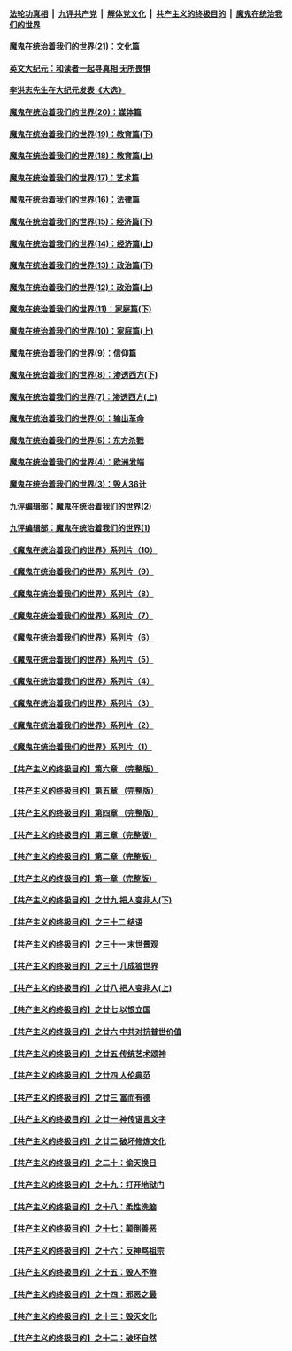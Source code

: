 

####  [法轮功真相](../../../../basic/blob/master/README.md?t=01230531) &nbsp;|&nbsp; [九评共产党](../../../../9ping.md/blob/master/README.md?t=01230531) &nbsp;|&nbsp; [解体党文化](../../../../jtdwh.md/blob/master/README.md?t=01230531)  &nbsp;|&nbsp; [共产主义的终极目的](../../../../gczydzjmd.md/blob/master/README.md?t=01230531) &nbsp;|&nbsp; [魔鬼在统治我们的世界](../../../../mgztzwmdsj.md/blob/master/README.md?t=01230531) 

#### [魔鬼在统治着我们的世界(21)：文化篇](../pages/nsc422/n10597706.md?t=01230531) 

#### [英文大纪元：和读者一起寻真相 无所畏惧](../pages/nsc422/n12542027.md?t=01230531) 

#### [李洪志先生在大纪元发表《大选》](../pages/nsc422/n12534746.md?t=01230531) 

#### [魔鬼在统治着我们的世界(20)：媒体篇](../pages/nsc422/n10586579.md?t=01230531) 

#### [魔鬼在统治着我们的世界(19)：教育篇(下)](../pages/nsc422/n10564808.md?t=01230531) 

#### [魔鬼在统治着我们的世界(18)：教育篇(上)](../pages/nsc422/n10526970.md?t=01230531) 

#### [魔鬼在统治着我们的世界(17)：艺术篇](../pages/nsc422/n10499093.md?t=01230531) 

#### [魔鬼在统治着我们的世界(16)：法律篇](../pages/nsc422/n10485969.md?t=01230531) 

#### [魔鬼在统治着我们的世界(15)：经济篇(下)](../pages/nsc422/n10469975.md?t=01230531) 

#### [魔鬼在统治着我们的世界(14)：经济篇(上)](../pages/nsc422/n10457370.md?t=01230531) 

#### [魔鬼在统治着我们的世界(13)：政治篇(下)](../pages/nsc422/n10448270.md?t=01230531) 

#### [魔鬼在统治着我们的世界(12)：政治篇(上)](../pages/nsc422/n10444576.md?t=01230531) 

#### [魔鬼在统治着我们的世界(11)：家庭篇(下)](../pages/nsc422/n10440961.md?t=01230531) 

#### [魔鬼在统治着我们的世界(10)：家庭篇(上)](../pages/nsc422/n10435448.md?t=01230531) 

#### [魔鬼在统治着我们的世界(9)：信仰篇](../pages/nsc422/n10432159.md?t=01230531) 

#### [魔鬼在统治着我们的世界(8)：渗透西方(下)](../pages/nsc422/n10429603.md?t=01230531) 

#### [魔鬼在统治着我们的世界(7)：渗透西方(上)](../pages/nsc422/n10426013.md?t=01230531) 

#### [魔鬼在统治着我们的世界(6)：输出革命](../pages/nsc422/n10421536.md?t=01230531) 

#### [魔鬼在统治着我们的世界(5)：东方杀戮](../pages/nsc422/n10417707.md?t=01230531) 

#### [魔鬼在统治着我们的世界(4)：欧洲发端](../pages/nsc422/n10414890.md?t=01230531) 

#### [魔鬼在统治着我们的世界(3)：毁人36计](../pages/nsc422/n10411583.md?t=01230531) 

#### [九评编辑部：魔鬼在统治着我们的世界(2)](../pages/nsc422/n10410036.md?t=01230531) 

#### [九评编辑部：魔鬼在统治着我们的世界(1)](../pages/nsc422/n10406825.md?t=01230531) 

#### [《魔鬼在统治着我们的世界》系列片（10）](../pages/nsc422/n12292670.md?t=01230531) 

#### [《魔鬼在统治着我们的世界》系列片（9）](../pages/nsc422/n12290859.md?t=01230531) 

#### [《魔鬼在统治着我们的世界》系列片（8）](../pages/nsc422/n12287445.md?t=01230531) 

#### [《魔鬼在统治着我们的世界》系列片（7）](../pages/nsc422/n12283425.md?t=01230531) 

#### [《魔鬼在统治着我们的世界》系列片（6）](../pages/nsc422/n12282314.md?t=01230531) 

#### [《魔鬼在统治着我们的世界》系列片（5）](../pages/nsc422/n12281419.md?t=01230531) 

#### [《魔鬼在统治着我们的世界》系列片（4）](../pages/nsc422/n12274024.md?t=01230531) 

#### [《魔鬼在统治着我们的世界》系列片（3）](../pages/nsc422/n12271322.md?t=01230531) 

#### [《魔鬼在统治着我们的世界》系列片（2）](../pages/nsc422/n12269049.md?t=01230531) 

#### [《魔鬼在统治着我们的世界》系列片（1）](../pages/nsc422/n12267575.md?t=01230531) 

#### [【共产主义的终极目的】第六章 （完整版）](../pages/nsc422/n11428913.md?t=01230531) 

#### [【共产主义的终极目的】第五章 （完整版）](../pages/nsc422/n11428912.md?t=01230531) 

#### [【共产主义的终极目的】第四章 （完整版）](../pages/nsc422/n11428907.md?t=01230531) 

#### [【共产主义的终极目的】第三章（完整版）](../pages/nsc422/n11428848.md?t=01230531) 

#### [【共产主义的终极目的】第二章（完整版）](../pages/nsc422/n11428831.md?t=01230531) 

#### [【共产主义的终极目的】第一章（完整版）](../pages/nsc422/n11417651.md?t=01230531) 

#### [【共产主义的终极目的】之廿九 把人变非人(下)](../pages/nsc422/n11344140.md?t=01230531) 

#### [【共产主义的终极目的】之三十二 结语](../pages/nsc422/n11360535.md?t=01230531) 

#### [【共产主义的终极目的】之三十一 末世景观](../pages/nsc422/n11351129.md?t=01230531) 

#### [【共产主义的终极目的】之三十 几成狼世界](../pages/nsc422/n11348280.md?t=01230531) 

#### [【共产主义的终极目的】之廿八 把人变非人(上)](../pages/nsc422/n11340492.md?t=01230531) 

#### [【共产主义的终极目的】之廿七 以恨立国](../pages/nsc422/n11336944.md?t=01230531) 

#### [【共产主义的终极目的】之廿六 中共对抗普世价值](../pages/nsc422/n11324785.md?t=01230531) 

#### [【共产主义的终极目的】之廿五 传统艺术颂神](../pages/nsc422/n11296396.md?t=01230531) 

#### [【共产主义的终极目的】之廿四 人伦典范](../pages/nsc422/n11296397.md?t=01230531) 

#### [【共产主义的终极目的】之廿三 富而有德](../pages/nsc422/n11283598.md?t=01230531) 

#### [【共产主义的终极目的】之廿一 神传语言文字](../pages/nsc422/n11263265.md?t=01230531) 

#### [【共产主义的终极目的】之廿二 破坏修炼文化](../pages/nsc422/n11245728.md?t=01230531) 

#### [【共产主义的终极目的】之二十：偷天换日](../pages/nsc422/n11238846.md?t=01230531) 

#### [【共产主义的终极目的】之十九：打开地狱门](../pages/nsc422/n11206376.md?t=01230531) 

#### [【共产主义的终极目的】之十八：柔性洗脑](../pages/nsc422/n11199994.md?t=01230531) 

#### [【共产主义的终极目的】之十七：颠倒善恶](../pages/nsc422/n11179782.md?t=01230531) 

#### [【共产主义的终极目的】之十六：反神骂祖宗](../pages/nsc422/n11166798.md?t=01230531) 

#### [【共产主义的终极目的】之十五：毁人不倦](../pages/nsc422/n11166792.md?t=01230531) 

#### [【共产主义的终极目的】之十四：邪恶之最](../pages/nsc422/n11150249.md?t=01230531) 

#### [【共产主义的终极目的】之十三：毁灭文化](../pages/nsc422/n11135227.md?t=01230531) 

#### [【共产主义的终极目的】之十二：破坏自然](../pages/nsc422/n11135214.md?t=01230531) 

